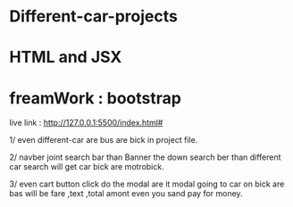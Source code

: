 # Different-car-projects

# HTML and JSX 
# freamWork : bootstrap 

live link : http://127.0.0.1:5500/index.html#

1/ even different-car are bus are bick in project file.

2/ navber joint search bar than Banner the down search ber than different car search will get car bick are motrobick.

3/ even cart button click do the modal are it modal going to car on bick are bas will be fare ,text ,total amont even you sand pay for money. 